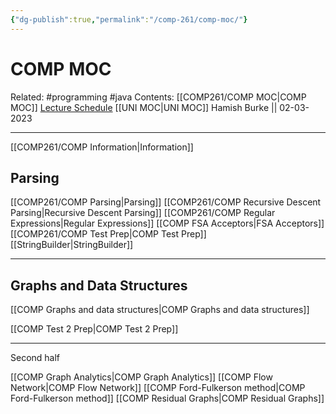 ```yaml
---
{"dg-publish":true,"permalink":"/comp-261/comp-moc/"}
---
```



# COMP MOC

Related: #programming #java 
Contents: [[COMP261/COMP MOC\|COMP MOC]]
[Lecture Schedule](https://ecs.wgtn.ac.nz/Courses/COMP261_2023T1/LectureSchedule)
[[UNI MOC\|UNI MOC]]
Hamish Burke || 02-03-2023
***
[[COMP261/COMP Information\|Information]]

## Parsing

[[COMP261/COMP Parsing\|Parsing]]
[[COMP261/COMP Recursive Descent Parsing\|Recursive Descent Parsing]]
[[COMP261/COMP Regular Expressions\|Regular Expressions]]
	[[COMP FSA Acceptors\|FSA Acceptors]]
[[COMP261/COMP Test Prep\|COMP Test Prep]]
[[StringBuilder\|StringBuilder]]

***

## Graphs and Data Structures

[[COMP Graphs and data structures\|COMP Graphs and data structures]]

[[COMP Test 2 Prep\|COMP Test 2 Prep]]

***

Second half

[[COMP Graph Analytics\|COMP Graph Analytics]]
[[COMP Flow Network\|COMP Flow Network]]
[[COMP Ford-Fulkerson method\|COMP Ford-Fulkerson method]]
[[COMP Residual Graphs\|COMP Residual Graphs]]

